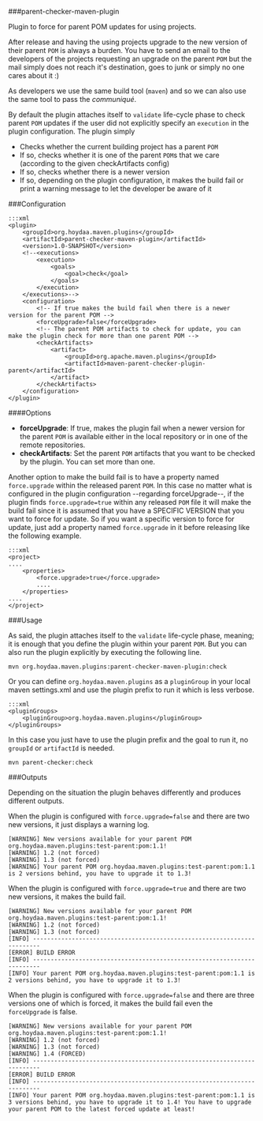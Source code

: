 ###parent-checker-maven-plugin

Plugin to force for parent POM updates for using projects.

After release and having the using projects upgrade to the new version of their parent `POM`  is always a burden. You
have to send an email to the developers of the projects requesting an upgrade on the parent `POM` but the mail simply
does not reach it's destination, goes to junk or simply no one cares about it :)

As developers we use the same build tool (`maven`) and so we can also use the same tool to pass the *communiqué*.

By default the plugin attaches itself to `validate` life-cycle phase to check parent `POM` updates if the user did not
explicitly specify an `execution` in the plugin configuration. The plugin simply

 - Checks whether the current building project has a parent `POM`
 - If so, checks whether it is one of the parent `POM`s that we care (according to the given checkArtifacts config)
 - If so, checks whether there is a newer version
 - If so, depending on the plugin configuration, it makes the build fail or print a warning message to let the developer be aware of it

###Configuration

    :::xml
    <plugin>
        <groupId>org.hoydaa.maven.plugins</groupId>
        <artifactId>parent-checker-maven-plugin</artifactId>
        <version>1.0-SNAPSHOT</version>
        <!--<executions>
            <execution>
                <goals>
                    <goal>check</goal>
                </goals>
            </execution>
        </executions>-->
        <configuration>
            <!-- If true makes the build fail when there is a newer version for the parent POM -->
            <forceUpgrade>false</forceUpgrade>
            <!-- The parent POM artifacts to check for update, you can make the plugin check for more than one parent POM -->
            <checkArtifacts>
                <artifact>
                    <groupId>org.apache.maven.plugins</groupId>
                    <artifactId>maven-parent-checker-plugin-parent</artifactId>
                </artifact>
            </checkArtifacts>
        </configuration>
    </plugin>

####Options

- **forceUpgrade**: If true, makes the plugin fail when a newer version for the parent `POM` is available either in the local repository or in one of the remote repositories.
- **checkArtifacts**: Set the parent `POM` artifacts that you want to be checked by the plugin. You can set more than one.

Another option to make the build fail is to have a property named `force.upgrade` within the released parent `POM`. In
this case no matter what is configured in the plugin configuration --regarding forceUpgrade--, if the plugin finds
`force.upgrade=true` within any released `POM` file it will make the build fail since it is assumed that you have a
SPECIFIC VERSION that you want to force for update. So if you want a specific version to force for update, just add a
property named `force.upgrade` in it before releasing like the following example.

    :::xml
    <project>
    ....
        <properties>
            <force.upgrade>true</force.upgrade>
            ....
        </properties>
    ....
    </project>

###Usage

As said, the plugin attaches itself to the `validate` life-cycle phase, meaning; it is enough that you define the plugin
within your parent `POM`. But you can also run the plugin explicitly by executing the following line.

    mvn org.hoydaa.maven.plugins:parent-checker-maven-plugin:check

Or you can define `org.hoydaa.maven.plugins` as a `pluginGroup` in your local maven settings.xml and use the
plugin prefix to run it which is less verbose.

    :::xml
    <pluginGroups>
        <pluginGroup>org.hoydaa.maven.plugins</pluginGroup>
    </pluginGroups>

In this case you just have to use the plugin prefix and the goal to run it, no `groupId` or `artifactId` is needed.

    mvn parent-checker:check

###Outputs

Depending on the situation the plugin behaves differently and produces different outputs.

When the plugin is configured with `force.upgrade=false` and there are two new versions, it just displays a warning log.

    [WARNING] New versions available for your parent POM org.hoydaa.maven.plugins:test-parent:pom:1.1!
    [WARNING] 1.2 (not forced)
    [WARNING] 1.3 (not forced)
    [WARNING] Your parent POM org.hoydaa.maven.plugins:test-parent:pom:1.1 is 2 versions behind, you have to upgrade it to 1.3!

When the plugin is configured with `force.upgrade=true` and there are two new versions, it makes the build fail.

    [WARNING] New versions available for your parent POM org.hoydaa.maven.plugins:test-parent:pom:1.1!
    [WARNING] 1.2 (not forced)
    [WARNING] 1.3 (not forced)
    [INFO] ------------------------------------------------------------------------
    [ERROR] BUILD ERROR
    [INFO] ------------------------------------------------------------------------
    [INFO] Your parent POM org.hoydaa.maven.plugins:test-parent:pom:1.1 is 2 versions behind, you have to upgrade it to 1.3!

When the plugin is configured with `force.upgrade=false` and there are three versions one of which is forced, it makes the build fail even the `forceUpgrade` is false.

    [WARNING] New versions available for your parent POM org.hoydaa.maven.plugins:test-parent:pom:1.1!
    [WARNING] 1.2 (not forced)
    [WARNING] 1.3 (not forced)
    [WARNING] 1.4 (FORCED)
    [INFO] ------------------------------------------------------------------------
    [ERROR] BUILD ERROR
    [INFO] ------------------------------------------------------------------------
    [INFO] Your parent POM org.hoydaa.maven.plugins:test-parent:pom:1.1 is 3 versions behind, you have to upgrade it to 1.4! You have to upgrade your parent POM to the latest forced update at least!